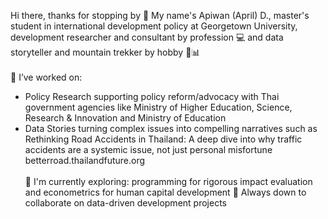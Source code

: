 Hi there, thanks for stopping by 👋
My name's Apiwan (April) D., master's student in international development policy at Georgetown University, development researcher and consultant by profession 💻 and data storyteller and mountain trekker by hobby 🧗📊
<br><br />
📌 I’ve worked on:
- Policy Research supporting policy reform/advocacy with Thai government agencies like Ministry of Higher Education, Science, Research & Innovation and Ministry of Education
- Data Stories turning complex issues into compelling narratives such as Rethinking Road Accidents in Thailand:
A deep dive into why traffic accidents are a systemic issue, not just personal misfortune betterroad.thailandfuture.org 
<br><br />
🌱 I'm currently exploring: programming for rigorous impact evaluation and econometrics for human capital development
🚀 Always down to collaborate on data-driven development projects 
